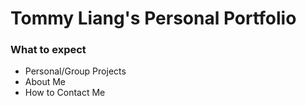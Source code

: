 # Tommy Liang's Personal Portfolio

### What to expect

- Personal/Group Projects
- About Me
- How to Contact Me
